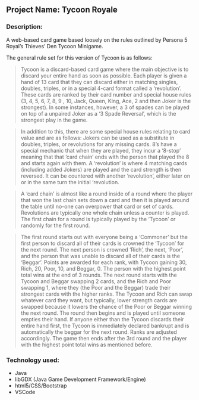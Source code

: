 ## Project Name: Tycoon Royale
### Description:
A web-based card game based loosely on the rules outlined by Persona 5 Royal’s Thieves’ Den Tycoon Minigame.

The general rule set for this version of Tycoon is as follows: 
>Tycoon is a discard-based card game where the main objective is to discard your entire hand as soon as possible. Each player is given a hand of 13 card that they can discard either in matching singles, doubles, triples, or in a special 4-card format called a ‘revolution’. These cards are ranked by their card number and special house rules (3, 4, 5, 6, 7, 8, 9 , 10, Jack, Queen, King, Ace, 2 and then Joker is the strongest). In some instances, however, a 3 of spades can be played on top of a unpaired Joker as a ‘3 Spade Reversal’, which is the strongest play in the game. 

>In addition to this, there are some special house rules relating to card value and are as follows: Jokers can be used as a substitute in doubles, triples, or revolutions for any missing cards. 8’s have a special mechanic that when they are played, they incur a ‘8-stop’ meaning that that ‘card chain’ ends with the person that played the 8 and starts again with them. A ‘revolution’ is where 4 matching cards (including added Jokers) are played and the card strength is then reversed. It can be countered with another ‘revolution’, either later on or in the same turn the initial ‘revolution.

>A ‘card chain’ is almost like a round inside of a round where the player that won the last chain sets down a card and then it is played around the table until no-one can overpower that card or set of cards. Revolutions are typically one whole chain unless a counter is played. The first chain for a round is typically played by the ‘Tycoon’ or randomly for the first round. 

>The first round starts out with everyone being a ‘Commoner’ but the first person to discard all of their cards is crowned the ‘Tycoon’ for the next round. The next person is crowned ‘Rich’, the next, ‘Poor’, and the person that was unable to discard all of their cards is the ‘Beggar’. Points are awarded for each rank, with Tycoon gaining 30, Rich, 20, Poor, 10, and Beggar, 0. The person with the highest point total wins at the end of 3 rounds. The next round starts with the Tycoon and Beggar swapping 2 cards, and the Rich and Poor swapping 1, where they (the Poor and the Beggar) trade their strongest cards with the higher ranks. The Tycoon and Rich can swap whatever card they want, but typically, lower strength cards are swapped because it lowers the chance of the Poor or Beggar winning the next round. The round then begins and is played until someone empties their hand. If anyone either than the Tycoon discards their entire hand first, the Tycoon is immediately declared bankrupt and is automatically the beggar for the next round. Ranks are adjusted accordingly. The game then ends after the 3rd round and the player with the highest point total wins as mentioned before. 

### Technology used:
- Java
- libGDX (Java Game Development Framework/Engine)
- html5/CSS/Bootstrap
- VSCode
